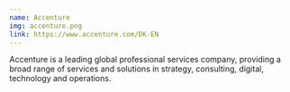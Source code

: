 ```yaml
---
name: Accenture
img: accenture.png
link: https://www.accenture.com/DK-EN
---
```

Accenture is a leading global professional services company, providing a broad range of services and solutions in strategy, consulting, digital, technology and operations.

